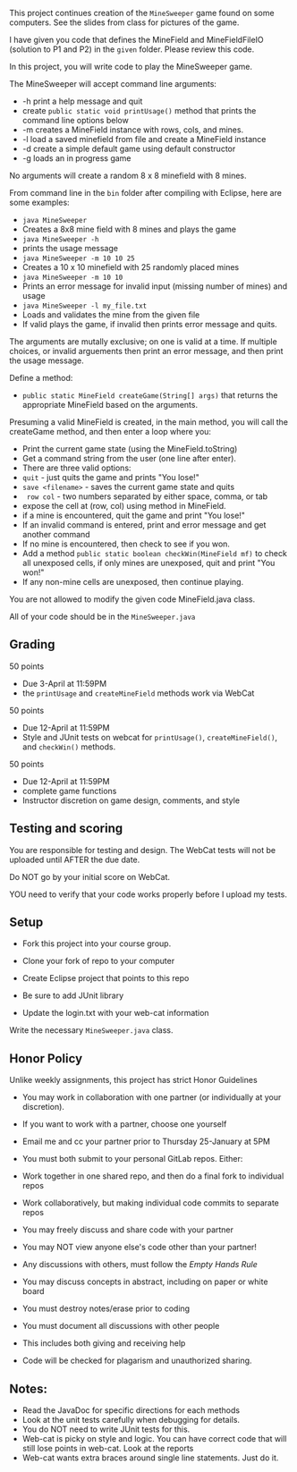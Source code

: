 This project continues creation of the ```MineSweeper``` game found on some computers.  See the slides from class for pictures of the game.

I have given you code that defines the MineField and MineFieldFileIO (solution to P1 and P2) in the ``given`` folder.
Please review this code.

In this project, you will write code to play the MineSweeper game.

The MineSweeper will accept command line arguments:
* -h   print a help message and quit
 * create ``public static void printUsage()`` method that prints the command line options below
* -m   <rows cols mines>  creates a MineField instance with rows, cols, and mines.
* -l   <filename> load a saved minefield from file and create a MineField instance
* -d   create a simple default game using default constructor
* -g   <filename> loads an in progress game

No arguments will create a random 8 x 8 minefield with 8 mines.

From command line in the ``bin`` folder after compiling with Eclipse, here are some examples:
* ``java MineSweeper``
 * Creates a 8x8 mine field with 8 mines and plays the game
*  ``java MineSweeper -h``
 * prints the usage message
* ``java MineSweeper -m 10 10 25``
 * Creates a 10 x 10 minefield with 25 randomly placed mines
* ``java MineSweeper -m 10 10``
 * Prints an error message for invalid input (missing number of mines) and usage
* ``java MineSweeper -l my_file.txt``
 * Loads and validates the mine from the given file
 * If valid plays the game, if invalid then prints error message and quits.






The arguments are mutally exclusive; on one is valid at a time.
If multiple choices, or invalid arguements then print an error message, and then print the usage message.

Define a method:
*  ``public static MineField createGame(String[] args)`` that returns the appropriate MineField based on the arguments.

Presuming a valid MineField is created, in the main method, you will call the createGame method, and then enter a loop where you:
* Print the current game state (using the MineField.toString)
* Get a command string from the user (one line after enter).
 * There are three valid options:
 * ``quit``   - just quits the game and prints "You lose!"
 * ``save <filename>`` - saves the current game state and quits
 * `` row col``  - two numbers separated by either space, comma, or tab
  * expose the cell at (row, col) using method in MineField.
  * if a mine is encountered, quit the game and print "You lose!"
* If an invalid command is entered, print and error message and get another command
* If no mine is encountered, then check to see if you won.
 * Add a method ``public static boolean checkWin(MineField mf)`` to check all unexposed cells, if only mines are unexposed, quit and print "You won!"
 * If any non-mine cells are unexposed, then continue playing.

You are not allowed to modify the given code MineField.java class.

All of your code should be in the ``MineSweeper.java``

## Grading
50 points
* Due 3-April at 11:59PM
* the ``printUsage`` and ``createMineField`` methods work via WebCat

50 points
* Due 12-April at 11:59PM
* Style and JUnit tests on webcat for ``printUsage()``, ``createMineField()``, and ``checkWin()`` methods.

50 points
* Due 12-April at 11:59PM
* complete game functions
* Instructor discretion on game design, comments, and style

## Testing and scoring

You are responsible for testing and design.
The WebCat tests will not be uploaded until AFTER the due date.

Do NOT go by your initial score on WebCat.

YOU need to verify that your code works properly before I upload my tests.

## Setup
* Fork this project into your course group.

* Clone your fork of repo to your computer
* Create Eclipse project that points to this repo
 * Be sure to add JUnit library
* Update the login.txt with your web-cat information

Write the necessary ``MineSweeper.java`` class.


## Honor Policy

 Unlike weekly assignments, this project has strict Honor Guidelines

* You may work in collaboration with one partner (or individually at your discretion).
* If you want to work with a partner, choose one yourself
 * Email me and cc your partner prior to Thursday 25-January at 5PM
* You must both submit to your personal GitLab repos.  Either:
 * Work together in one shared repo, and then do a final fork to individual repos
 * Work collaboratively, but making individual code commits to separate repos
* You may freely discuss and share code with your partner
* You may NOT view anyone else's code other than your partner!

* Any discussions with others, must follow the *Empty Hands Rule*
 * You may discuss concepts in abstract, including on paper or white board
 * You must destroy notes/erase prior to coding
 * You must document all discussions with other people
  * This includes both giving and receiving help
* Code will be checked for plagarism and unauthorized sharing.

## Notes:

* Read the JavaDoc for specific directions for each methods
* Look at the unit tests carefully when debugging for details.
* You do NOT need to write JUnit tests for this.
* Web-cat is picky on style and logic.  You can have correct code that will still lose points in web-cat.  Look at the reports
 * Web-cat wants extra braces around single line statements.  Just do it.
